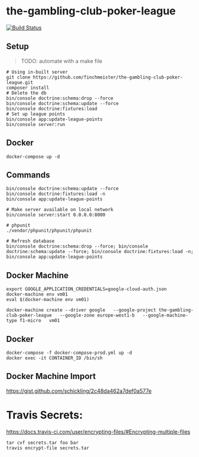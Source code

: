 # the-gambling-club-poker-league

[![Build Status](https://travis-ci.org/finchmeister/the-gambling-club-poker-league.svg?branch=master)](https://travis-ci.org/finchmeister/the-gambling-club-poker-league)

## Setup
> TODO: automate with a make file

```
# Using in-built server
git clone https://github.com/finchmeister/the-gambling-club-poker-league.git
composer install
# Delete the db 
bin/console doctrine:schema:drop --force
bin/console doctrine:schema:update --force
bin/console doctrine:fixtures:load
# Set up league points
bin/console app:update-league-points
bin/console server:run 
```

## Docker
```
docker-compose up -d

```

## Commands

```
bin/console doctrine:schema:update --force
bin/console doctrine:fixtures:load -n
bin/console app:update-league-points

# Make server available on local network
bin/console server:start 0.0.0.0:8000

# phpunit
./vendor/phpunit/phpunit/phpunit

# Refresh database
bin/console doctrine:schema:drop --force; bin/console doctrine:schema:update --force; bin/console doctrine:fixtures:load -n; bin/console app:update-league-points
```

## Docker Machine

```
export GOOGLE_APPLICATION_CREDENTIALS=google-cloud-auth.json 
docker-machine env vm01
eval $(docker-machine env vm01)

docker-machine create --driver google   --google-project the-gambling-club-poker-league   --google-zone europe-west1-b   --google-machine-type f1-micro   vm01
```

## Docker
```
docker-compose -f docker-compose-prod.yml up -d
docker exec -it CONTAINER_ID /bin/sh
```

## Docker Machine Import
<https://gist.github.com/schickling/2c48da462a7def0a577e>

# Travis Secrets:
<https://docs.travis-ci.com/user/encrypting-files/#Encrypting-multiple-files>
```
tar cvf secrets.tar foo bar
travis encrypt-file secrets.tar
```
